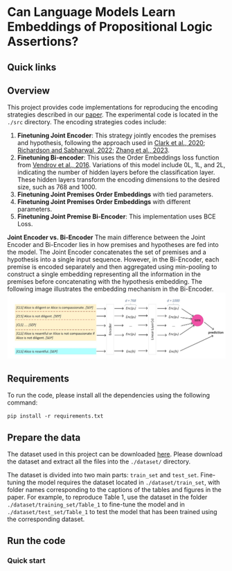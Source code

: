 # Can Language Models Learn Embeddings of Propositional Logic Assertions?

## Quick links

## Overview
This project provides code implementations for reproducing the encoding strategies described in our [paper](https://aclanthology.org/2024.lrec-main.246/). The experimental code is located in the `./src` directory. The encoding strategies codes include:

1. **Finetuning Joint Encoder**: This strategy jointly encodes the premises and hypothesis, following the approach used in [Clark et al., 2020](https://www.ijcai.org/proceedings/2020/537); [Richardson and Sabharwal, 2022](https://ojs.aaai.org/index.php/AAAI/article/view/21371); [Zhang et al., 2023](https://www.ijcai.org/proceedings/2023/375).
2. **Finetuning Bi-encoder**: This uses the Order Embeddings loss function from [Vendrov et al., 2016](https://arxiv.org/abs/1511.06361). Variations of this model include 0L, 1L, and 2L, indicating the number of hidden layers before the classification layer. These hidden layers transform the encoding dimensions to the desired size, such as 768 and 1000.
3. **Finetuning Joint Premises Order Embeddings** with tied parameters.
4. **Finetuning Joint Premises Order Embeddings** with different parameters.
5. **Finetuning Joint Premise Bi-Encoder**: This implementation uses BCE Loss.

**Joint Encoder vs. Bi-Encoder**
The main difference between the Joint Encoder and Bi-Encoder lies in how premises and hypotheses are fed into the model. The Joint Encoder concatenates the set of premises and a hypothesis into a single input sequence. However, in the Bi-Encoder, each premise is encoded separately and then aggregated using min-pooling to construct a single embedding representing all the information in the premises before concatenating with the hypothesis embedding. The following image illustrates the embedding mechanism in the Bi-Encoder.
![alt text](blob/bi-encoder_model.jpg)

## Requirements
To run the code, please install all the dependencies using the following command:
```
pip install -r requirements.txt
```

## Prepare the data
The dataset used in this project can be downloaded [here](https://drive.google.com/drive/folders/1AbPa0b0Y4sh89v_eI_p2fPKszh_0RQTL?usp=sharing). Please download the dataset and extract all the files into the `./dataset/` directory.

The dataset is divided into two main parts: `train_set` and `test_set`. Fine-tuning the model requires the dataset located in `./dataset/train_set`, with folder names corresponding to the captions of the tables and figures in the paper. For example, to reproduce Table 1, use the dataset in the folder `./dataset/training_set/Table_1` to fine-tune the model and in `./dataset/test_set/Table_1` to test the model that has been trained using the corresponding dataset.

## Run the code

### Quick start
